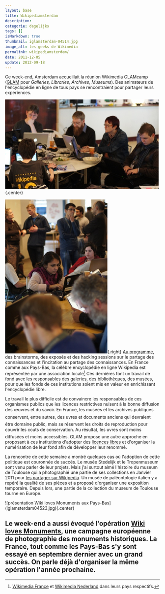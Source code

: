 ```yaml
---
layout: base
title: Wikipediamsterdam
description: 
categorie: dagelijks
tags: []
isMarkdown: true
thumbnail: iglamsterdam-04514.jpg
image_alt: les geeks de Wikimedia
permalink: wikipediamsterdam/
date: 2011-12-05
update: 2012-09-18
---
```




Ce week-end, Amsterdam accueillait la réunion Wikimedia GLAMcamp ([GLAM](http://outreach.wikimedia.org/wiki/GLAM) pour *Galleries, Libraries, Archives, Museums*). Des animateurs de l'encyclopédie en ligne de tous pays se rencontraient pour partager leurs expériences.

![les geeks de Wikimedia](iglamsterdam-04514.jpg){.center}

![les geeks de Wikimedia](iglamsterdam4516.jpg){.right}
[Au programme](http://wmnederland.nl/2011/11/07/tweede-editie-van-het-wikimedia-glamcamp-komt-naar-amsterdam/), des brainstorms, des exposés et des hacking sessions sur le partage des connaissances et l'incitation au partage des connaissances. En France comme aux Pays-Bas, la célèbre encyclopédie en ligne Wikipedia est représentée par une association locale[^1] Ces dernières font un travail de fond avec les responsables des galeries, des bibliothèques, des musées, pour que les fonds de ces institutions soient mis en valeur en enrichissant l'encyclopédie libre.

Le travail le plus difficile est de convaincre les responsables de ces organismes publics que les licences restrictives nuisent à la bonne diffusion des œuvres et du savoir. En France, les musées et les archives publiques conservent, entre autres, des uvres et documents anciens qui devraient être domaine public, mais se réservent les droits de reproduction pour couvrir les couts de conservation. Au résultat, les uvres sont moins diffusées et moins accessibles. GLAM propose une autre approche en proposant à ces institutions d'adopter des [licences libres](http://fr.wikipedia.org/wiki/Licence_libre) et d'organiser la numérisation de leur fond afin de développer leur renommé. 

La rencontre de cette semaine a montré quelques cas où l'adoption de cette politique est couronnée de succès. Le musée Stedelijk et le Tropenmuseum sont venu parler de leur projets. Mais j'ai surtout aimé l'histoire du museum de Toulouse qui a photographié une partie de ses collections en Janvier 2011 pour [les partager sur Wikipedia](http://commons.wikimedia.org/wiki/Category:Collections_of_the_Mus%C3%A9um_de_Toulouse). Un musée de paléontologie italien y a repéré la qualité de ses pièces et a proposé d'organiser une exposition temporaire. Depuis lors, une partie de la collection du museum de Toulouse tourne en Europe.

<!-- HTML -->
<div style="clear:both;"></div>
<!-- / HTML -->
![présentation Wiki loves Monuments aux Pays-Bas](iglamsterdam04523.jpg){.center}

Le week-end a aussi évoqué l'opération [Wiki loves Monuments](http://www.wikilovesmonuments.eu/), une campagne européenne de photographie des monuments historiques. La France, tout comme les Pays-Bas s'y sont essayé en septembre dernier avec un grand succès. On parle déjà d'organiser la même opération l'année prochaine.
---
[^1]: [Wikimedia France](http://www.wikimedia.fr/) et [Wikimedia Nederland](http://wmnederland.nl/) dans leurs pays respectifs.